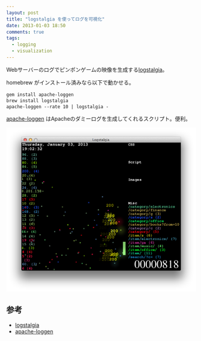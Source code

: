 ```yaml
---
layout: post
title: "logstalgia を使ってログを可視化"
date: 2013-01-03 18:50
comments: true
tags:
  - logging
  - visualization
---
```


Webサーバーのログでピンポンゲームの映像を生成する[logstalgia]。

<!-- more -->

homebrew がインストール済みなら以下で動かせる。

    gem install apache-loggen
    brew install logstalgia
    apache-loggen --rate 10 | logstalgia -

[apache-loggen] はApacheのダミーログを生成してくれるスクリプト。便利。

![logstalgia](/images/2013-01-03-log-visualization-using-logstalgia/logstalgia.png)

## 参考

- [logstalgia]
- [apache-loggen]

[logstalgia]: https://code.google.com/p/logstalgia/ "logstalgia"
[apache-loggen]: http://mt.orz.at/archives/2012/11/apacherubygems.html "apache-loggen"
